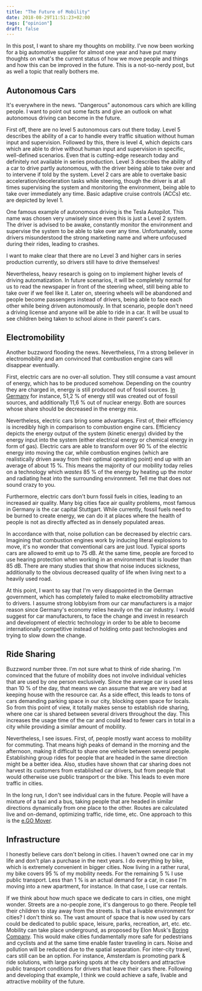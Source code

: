 ```yaml
---
title: "The Future of Mobility"
date: 2018-08-29T11:51:23+02:00
tags: ["opinion"]
draft: false
---
```


In this post, I want to share my thoughts on mobility.  I've now been working
for a big automotive supplier for almost one year and have put many thoughts on
what's the current status of how we move people and things and how this can be
improved in the future. This is a not-so-nerdy post, but as well a topic that
really bothers me.

## Autonomous Cars

It's everywhere in the news. "Dangerous" autonomous cars which are killing
people. I want to point out some facts and give an outlook on what autonomous
driving can become in the future.

First off, there are no level 5 autonomous cars out there today. Level 5
describes the ability of a car to handle every traffic situation without human
input and supervision. Followed by this, there is level 4, which depicts cars
which are able to drive without human input and supervision in specific,
well-defined scenarios. Even that is cutting-edge research today and definitely
not available in series production. Level 3 describes the ability of a car to
drive partly autonomous, with the driver being able to take over and to
intervene if told by the system. Level 2 cars are able to overtake basic
acceleration/deceleration tasks while steering, though the driver is at all
times supervising the system and monitoring the environment, being able to take
over immediately any time. Basic adaptive cruise controls (ACCs) etc. are
depicted by level 1.

One famous example of autonomous driving is the Tesla Autopilot. This name was
chosen very unwisely since even this is just a Level 2 system. The driver is
advised to be awake, constantly monitor the environment and supervise the
system to be able to take over any time. Unfortunately, some drivers
misunderstood the strong marketing name and where unfocused during their rides,
leading to crashes.

I want to make clear that there are no Level 3 and higher cars in series
production currently, so drivers still have to drive themselves!

Nevertheless, heavy research is going on to implement higher levels of driving
automatization. In future scenarios, it will be completely normal for us to
read the newspaper in front of the steering wheel, still being able to take
over if we feel like it. Later on, steering wheels will be abandoned and people
become passengers instead of drivers, being able to face each other while being
driven autonomously. In that scenario, people don't need a driving license and
anyone will be able to ride in a car. It will be usual to see children being
taken to school alone in their parent's cars.

## Electromobility

Another buzzword flooding the news. Nevertheless, I'm a strong believer in
electromobility and am convinced that combustion engine cars will disappear
eventually.

First, electric cars are no over-all solution. They still consume a vast amount
of energy, which has to be produced somehow. Depending on the country they are
charged in, energy is still produced out of fossil sources. [In Germany](https://www.stromauskunft.de/strompreise/strommix-in-deutschland/)
for instance, 51,2 % of energy still was created out of fossil sources, and
additionally 11,6 % out of nuclear energy.  Both are sources whose share should
be decreased in the energy mix.

Nevertheless, electric cars bring some advantages. First of, their efficiency
is incredibly high in comparison to combustion engine cars.  Efficiency depicts
the energy output of the system (kinetic energy) divided by the energy input
into the system (either electrical energy or chemical energy in form of gas).
Electric cars are able to transform over 90 % of the electric energy into
moving the car, while combustion engines (which are realistically driven away
from their optimal operating point) end up with an average of about 15 %. This
means the majority of our mobility today relies on a technology which *wastes*
85 % of the energy by heating up the motor and radiating heat into the
surrounding environment. Tell me that does not sound crazy to you.

Furthermore, electric cars don't burn fossil fuels in cities, leading to an
increased air quality. Many big cities face air quality problems, most famous
in Germany is the car capital Stuttgart. While currently, fossil fuels need to
be burned to create energy, we can do it at places where the health of people
is not as directly affected as in densely populated areas.

In accordance with that, noise pollution can be decreased by electric cars.
Imagining that combustion engines work by inducing literal explosions to move,
it's no wonder that conventional cars are just loud. Typical sports cars are
allowed to emit up to 75 dB.  At the same time, people are forced to use
hearing protection when working in an environment that is louder than 85 dB.
There are many studies that show that noise induces sickness, additionally to
the obvious decreased quality of life when living next to a heavily used road.

At this point, I want to say that I'm very disappointed in the German
government, which has completely failed to make electromobility attractive to
drivers. I assume strong lobbyism from our car manufacturers is a major reason
since Germany's economy relies heavily on the car industry. I would suggest for
car manufacturers, to face the change and invest in research and development of
electric technology in order to be able to become internationally competitive
instead of holding onto past technologies and trying to slow down the change.

## Ride Sharing

Buzzword number three. I'm not sure what to think of ride sharing. I'm
convinced that the future of mobility does not involve individual vehicles that
are used by one person exclusively. Since the average car is used less than 10
% of the day, that means we can assume that we are very bad at keeping house
with the resource car.  As a side effect, this leads to tons of cars demanding
parking space in our city, blocking open space for locals. So from this point
of view, it totally makes sense to establish ride sharing, where one car is
shared between several drivers throughout the day. This increases the usage
time of the car and could lead to fewer cars in total in a city while providing
a similar amount of mobility.

Nevertheless, I see issues. First, of, people mostly want access to mobility
for commuting.  That means high peaks of demand in the morning and the
afternoon, making it difficult to share one vehicle between several people.
Establishing group rides for people that are headed in the same direction might
be a better idea. Also, studies have shown that car sharing does not harvest
its customers from established car drivers, but from people that would
otherwise use public transport or the bike. This leads to even more traffic in
cities.

In the long run, I don't see individual cars in the future. People will have a
mixture of a taxi and a bus, taking people that are headed in similar
directions dynamically from one place to the other. Routes are calculated live
and on-demand, optimizing traffic, ride time, etc. One approach to this is the
[e.GO Mover](http://www.e-go-mobile.com/de/modelle/e.go-mover/).

## Infrastructure

I honestly believe cars don't belong in cities. I haven't owned one car in my
life and don't plan a purchase in the next years. I do everything by bike,
which is extremely convenient in bigger cities. Now living in a rather rural,
my bike covers 95 % of my mobility needs. For the remaining 5 % I use public
transport. Less than 1 % is an actual demand for a car, in case I'm moving into
a new apartment, for instance. In that case, I use car rentals.

If we think about how much space we dedicate to cars in cities, one might
wonder. Streets are a no-people zone, it's dangerous to go there. People tell
their children to stay away from the streets. Is that a livable environment for
cities? I don't think so. The vast amount of space that is now used by cars
could be dedicated to public space, leisure, parks, recreation, art, etc. etc.
Mobility can take place underground, as proposed by Elon Musk's [Boring Company](https://www.boringcompany.com/).
This would make cities fundamentally more safe for pedestrians and cyclists and
at the same time enable faster traveling in cars. Noise and pollution will be
reduced due to the spatial separation. For inter-city travel, cars still can be
an option. For instance, Amsterdam is promoting park & ride solutions, with
large parking spots at the city borders and attractive public transport
conditions for drivers that leave their cars there. Following and developing
that example, I think we could achieve a safe, livable and attractive mobility
of the future.
